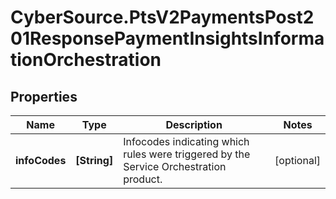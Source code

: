 # CyberSource.PtsV2PaymentsPost201ResponsePaymentInsightsInformationOrchestration

## Properties
Name | Type | Description | Notes
------------ | ------------- | ------------- | -------------
**infoCodes** | **[String]** | Infocodes indicating which rules were triggered by the Service Orchestration product.  | [optional] 


